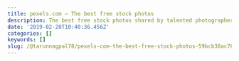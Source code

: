 ```yaml
---
title: pexels.com — The best free stock photos
description: The best free stock photos shared by talented photographers.
date: '2019-02-20T10:40:36.456Z'
categories: []
keywords: []
slug: /@tarunnagpal78/pexels-com-the-best-free-stock-photos-59bcb38ac76
---
```


